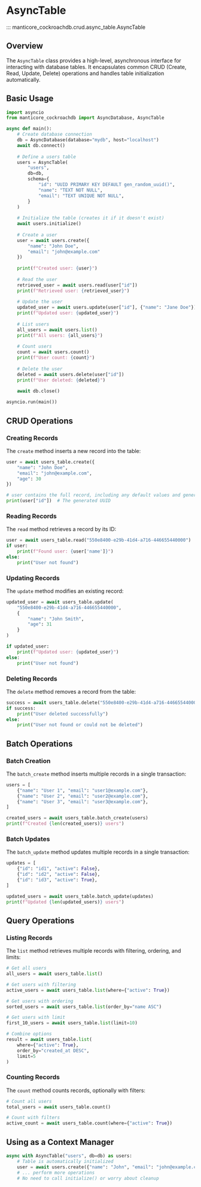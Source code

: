 # AsyncTable

::: manticore_cockroachdb.crud.async_table.AsyncTable

## Overview

The `AsyncTable` class provides a high-level, asynchronous interface for interacting with database tables. It encapsulates common CRUD (Create, Read, Update, Delete) operations and handles table initialization automatically.

## Basic Usage

```python
import asyncio
from manticore_cockroachdb import AsyncDatabase, AsyncTable

async def main():
    # Create database connection
    db = AsyncDatabase(database="mydb", host="localhost")
    await db.connect()
    
    # Define a users table
    users = AsyncTable(
        "users",
        db=db,
        schema={
            "id": "UUID PRIMARY KEY DEFAULT gen_random_uuid()",
            "name": "TEXT NOT NULL",
            "email": "TEXT UNIQUE NOT NULL",
        }
    )
    
    # Initialize the table (creates it if it doesn't exist)
    await users.initialize()
    
    # Create a user
    user = await users.create({
        "name": "John Doe",
        "email": "john@example.com"
    })
    
    print(f"Created user: {user}")
    
    # Read the user
    retrieved_user = await users.read(user["id"])
    print(f"Retrieved user: {retrieved_user}")
    
    # Update the user
    updated_user = await users.update(user["id"], {"name": "Jane Doe"})
    print(f"Updated user: {updated_user}")
    
    # List users
    all_users = await users.list()
    print(f"All users: {all_users}")
    
    # Count users
    count = await users.count()
    print(f"User count: {count}")
    
    # Delete the user
    deleted = await users.delete(user["id"])
    print(f"User deleted: {deleted}")
    
    await db.close()

asyncio.run(main())
```

## CRUD Operations

### Creating Records

The `create` method inserts a new record into the table:

```python
user = await users_table.create({
    "name": "John Doe",
    "email": "john@example.com",
    "age": 30
})

# user contains the full record, including any default values and generated IDs
print(user["id"])  # The generated UUID
```

### Reading Records

The `read` method retrieves a record by its ID:

```python
user = await users_table.read("550e8400-e29b-41d4-a716-446655440000")
if user:
    print(f"Found user: {user['name']}")
else:
    print("User not found")
```

### Updating Records

The `update` method modifies an existing record:

```python
updated_user = await users_table.update(
    "550e8400-e29b-41d4-a716-446655440000",
    {
        "name": "John Smith",
        "age": 31
    }
)

if updated_user:
    print(f"Updated user: {updated_user}")
else:
    print("User not found")
```

### Deleting Records

The `delete` method removes a record from the table:

```python
success = await users_table.delete("550e8400-e29b-41d4-a716-446655440000")
if success:
    print("User deleted successfully")
else:
    print("User not found or could not be deleted")
```

## Batch Operations

### Batch Creation

The `batch_create` method inserts multiple records in a single transaction:

```python
users = [
    {"name": "User 1", "email": "user1@example.com"},
    {"name": "User 2", "email": "user2@example.com"},
    {"name": "User 3", "email": "user3@example.com"},
]

created_users = await users_table.batch_create(users)
print(f"Created {len(created_users)} users")
```

### Batch Updates

The `batch_update` method updates multiple records in a single transaction:

```python
updates = [
    {"id": "id1", "active": False},
    {"id": "id2", "active": False},
    {"id": "id3", "active": True},
]

updated_users = await users_table.batch_update(updates)
print(f"Updated {len(updated_users)} users")
```

## Query Operations

### Listing Records

The `list` method retrieves multiple records with filtering, ordering, and limits:

```python
# Get all users
all_users = await users_table.list()

# Get users with filtering
active_users = await users_table.list(where={"active": True})

# Get users with ordering
sorted_users = await users_table.list(order_by="name ASC")

# Get users with limit
first_10_users = await users_table.list(limit=10)

# Combine options
result = await users_table.list(
    where={"active": True},
    order_by="created_at DESC",
    limit=5
)
```

### Counting Records

The `count` method counts records, optionally with filters:

```python
# Count all users
total_users = await users_table.count()

# Count with filters
active_count = await users_table.count(where={"active": True})
```

## Using as a Context Manager

```python
async with AsyncTable("users", db=db) as users:
    # Table is automatically initialized
    user = await users.create({"name": "John", "email": "john@example.com"})
    # ... perform more operations
    # No need to call initialize() or worry about cleanup
``` 